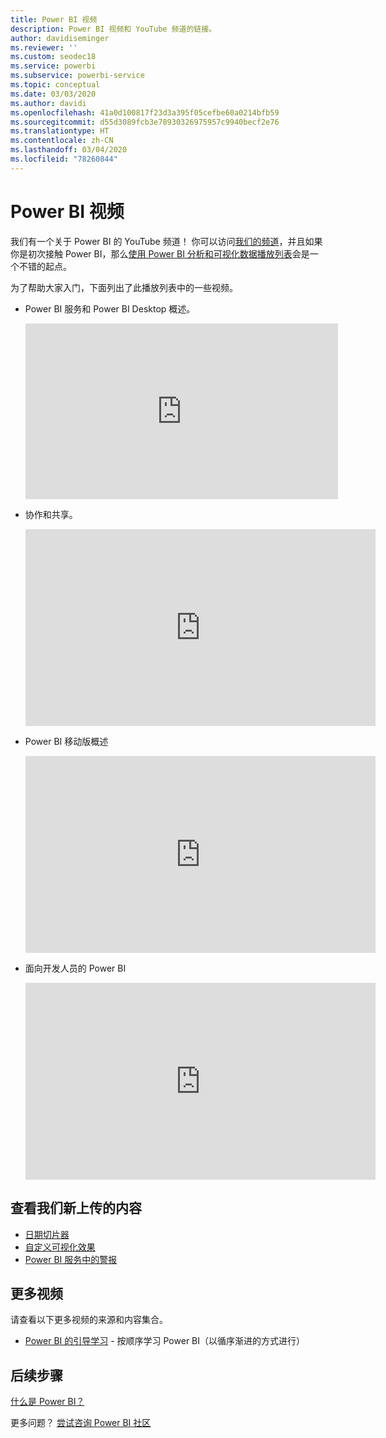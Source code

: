 ```yaml
---
title: Power BI 视频
description: Power BI 视频和 YouTube 频道的链接。
author: davidiseminger
ms.reviewer: ''
ms.custom: seodec18
ms.service: powerbi
ms.subservice: powerbi-service
ms.topic: conceptual
ms.date: 03/03/2020
ms.author: davidi
ms.openlocfilehash: 41a0d100817f23d3a395f05cefbe60a0214bfb59
ms.sourcegitcommit: d55d3089fcb3e78930326975957c9940becf2e76
ms.translationtype: HT
ms.contentlocale: zh-CN
ms.lasthandoff: 03/04/2020
ms.locfileid: "78260844"
---
```

# <a name="power-bi-videos"></a>Power BI 视频
我们有一个关于 Power BI 的 YouTube 频道！ 你可以访问[我们的频道](https://www.youtube.com/user/mspowerbi/videos)，并且如果你是初次接触 Power BI，那么[使用 Power BI 分析和可视化数据播放列表](https://www.youtube.com/playlist?list=PL1N57mwBHtN0JFoKSR0n-tBkUJHeMP2cP)会是一个不错的起点。

为了帮助大家入门，下面列出了此播放列表中的一些视频。

* Power BI 服务和 Power BI Desktop 概述。
  
  <iframe width="500" height="281" src="https://www.youtube.com/embed/l2wy4XgQIu0" frameborder="0" allowfullscreen></iframe>
* 协作和共享。
  
  <iframe width="560" height="315" src="https://www.youtube.com/embed/5DABLeJzQYM" frameborder="0" allow="autoplay; encrypted-media" allowfullscreen></iframe>
* Power BI 移动版概述
  
  <iframe width="560" height="315" src="https://www.youtube.com/embed/07uBWhaCo78" frameborder="0" allow="autoplay; encrypted-media" allowfullscreen></iframe>

* 面向开发人员的 Power BI
  <iframe width="560" height="315" src="https://www.youtube.com/embed/47uXJW1GIUY" frameborder="0" allow="autoplay; encrypted-media" allowfullscreen></iframe>  

## <a name="watch-some-of-our-new-uploads"></a>查看我们新上传的内容
* [日期切片器](https://youtu.be/V7i82ZZm0vw)
* [自定义可视化效果](https://youtu.be/d-rXAJ3_uAo)
* [Power BI 服务中的警报](https://youtu.be/JbL2-HJ8clE)

## <a name="more-videos"></a>更多视频
请查看以下更多视频的来源和内容集合。

* [Power BI 的引导学习](https://powerbi.microsoft.com/guided-learning/) - 按顺序学习 Power BI（以循序渐进的方式进行）

## <a name="next-steps"></a>后续步骤
[什么是 Power BI？](fundamentals/power-bi-overview.md)

更多问题？ [尝试咨询 Power BI 社区](https://community.powerbi.com/)

